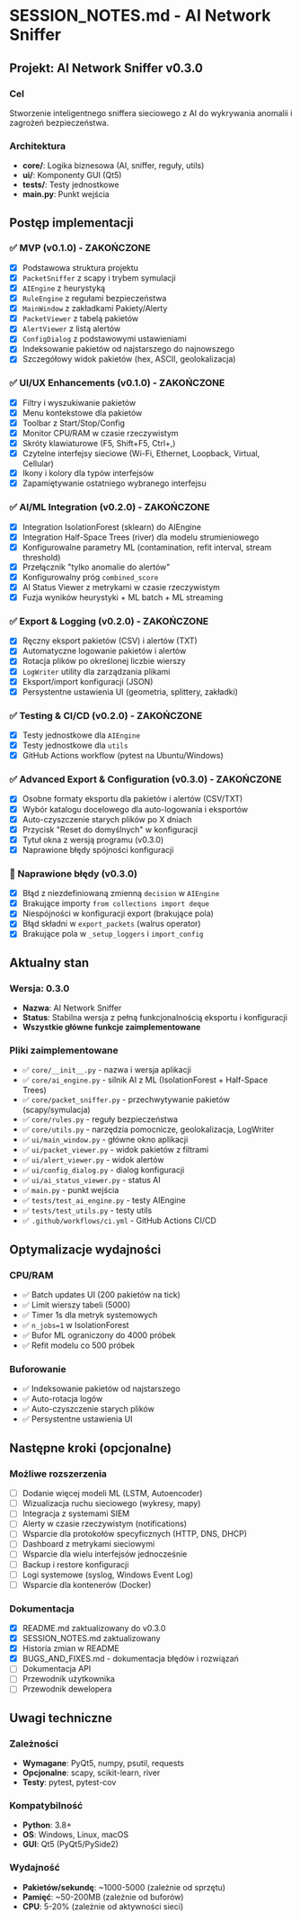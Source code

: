 # SESSION_NOTES.md - AI Network Sniffer

## Projekt: AI Network Sniffer v0.3.0

### Cel
Stworzenie inteligentnego sniffera sieciowego z AI do wykrywania anomalii i zagrożeń bezpieczeństwa.

### Architektura
- **core/**: Logika biznesowa (AI, sniffer, reguły, utils)
- **ui/**: Komponenty GUI (Qt5)
- **tests/**: Testy jednostkowe
- **main.py**: Punkt wejścia

## Postęp implementacji

### ✅ MVP (v0.1.0) - ZAKOŃCZONE
- [x] Podstawowa struktura projektu
- [x] `PacketSniffer` z scapy i trybem symulacji
- [x] `AIEngine` z heurystyką
- [x] `RuleEngine` z regułami bezpieczeństwa
- [x] `MainWindow` z zakładkami Pakiety/Alerty
- [x] `PacketViewer` z tabelą pakietów
- [x] `AlertViewer` z listą alertów
- [x] `ConfigDialog` z podstawowymi ustawieniami
- [x] Indeksowanie pakietów od najstarszego do najnowszego
- [x] Szczegółowy widok pakietów (hex, ASCII, geolokalizacja)

### ✅ UI/UX Enhancements (v0.1.0) - ZAKOŃCZONE
- [x] Filtry i wyszukiwanie pakietów
- [x] Menu kontekstowe dla pakietów
- [x] Toolbar z Start/Stop/Config
- [x] Monitor CPU/RAM w czasie rzeczywistym
- [x] Skróty klawiaturowe (F5, Shift+F5, Ctrl+,)
- [x] Czytelne interfejsy sieciowe (Wi-Fi, Ethernet, Loopback, Virtual, Cellular)
- [x] Ikony i kolory dla typów interfejsów
- [x] Zapamiętywanie ostatniego wybranego interfejsu

### ✅ AI/ML Integration (v0.2.0) - ZAKOŃCZONE
- [x] Integration IsolationForest (sklearn) do AIEngine
- [x] Integration Half-Space Trees (river) dla modelu strumieniowego
- [x] Konfigurowalne parametry ML (contamination, refit interval, stream threshold)
- [x] Przełącznik "tylko anomalie do alertów"
- [x] Konfigurowalny próg `combined_score`
- [x] AI Status Viewer z metrykami w czasie rzeczywistym
- [x] Fuzja wyników heurystyki + ML batch + ML streaming

### ✅ Export & Logging (v0.2.0) - ZAKOŃCZONE
- [x] Ręczny eksport pakietów (CSV) i alertów (TXT)
- [x] Automatyczne logowanie pakietów i alertów
- [x] Rotacja plików po określonej liczbie wierszy
- [x] `LogWriter` utility dla zarządzania plikami
- [x] Eksport/import konfiguracji (JSON)
- [x] Persystentne ustawienia UI (geometria, splittery, zakładki)

### ✅ Testing & CI/CD (v0.2.0) - ZAKOŃCZONE
- [x] Testy jednostkowe dla `AIEngine`
- [x] Testy jednostkowe dla `utils`
- [x] GitHub Actions workflow (pytest na Ubuntu/Windows)

### ✅ Advanced Export & Configuration (v0.3.0) - ZAKOŃCZONE
- [x] Osobne formaty eksportu dla pakietów i alertów (CSV/TXT)
- [x] Wybór katalogu docelowego dla auto-logowania i eksportów
- [x] Auto-czyszczenie starych plików po X dniach
- [x] Przycisk "Reset do domyślnych" w konfiguracji
- [x] Tytuł okna z wersją programu (v0.3.0)
- [x] Naprawione błędy spójności konfiguracji

### 🔧 Naprawione błędy (v0.3.0)
- [x] Błąd z niezdefiniowaną zmienną `decision` w `AIEngine`
- [x] Brakujące importy `from collections import deque`
- [x] Niespójności w konfiguracji export (brakujące pola)
- [x] Błąd składni w `export_packets` (walrus operator)
- [x] Brakujące pola w `_setup_loggers` i `import_config`

## Aktualny stan

### Wersja: 0.3.0
- **Nazwa**: AI Network Sniffer
- **Status**: Stabilna wersja z pełną funkcjonalnością eksportu i konfiguracji
- **Wszystkie główne funkcje zaimplementowane**

### Pliki zaimplementowane
- ✅ `core/__init__.py` - nazwa i wersja aplikacji
- ✅ `core/ai_engine.py` - silnik AI z ML (IsolationForest + Half-Space Trees)
- ✅ `core/packet_sniffer.py` - przechwytywanie pakietów (scapy/symulacja)
- ✅ `core/rules.py` - reguły bezpieczeństwa
- ✅ `core/utils.py` - narzędzia pomocnicze, geolokalizacja, LogWriter
- ✅ `ui/main_window.py` - główne okno aplikacji
- ✅ `ui/packet_viewer.py` - widok pakietów z filtrami
- ✅ `ui/alert_viewer.py` - widok alertów
- ✅ `ui/config_dialog.py` - dialog konfiguracji
- ✅ `ui/ai_status_viewer.py` - status AI
- ✅ `main.py` - punkt wejścia
- ✅ `tests/test_ai_engine.py` - testy AIEngine
- ✅ `tests/test_utils.py` - testy utils
- ✅ `.github/workflows/ci.yml` - GitHub Actions CI/CD

## Optymalizacje wydajności

### CPU/RAM
- ✅ Batch updates UI (200 pakietów na tick)
- ✅ Limit wierszy tabeli (5000)
- ✅ Timer 1s dla metryk systemowych
- ✅ `n_jobs=1` w IsolationForest
- ✅ Bufor ML ograniczony do 4000 próbek
- ✅ Refit modelu co 500 próbek

### Buforowanie
- ✅ Indeksowanie pakietów od najstarszego
- ✅ Auto-rotacja logów
- ✅ Auto-czyszczenie starych plików
- ✅ Persystentne ustawienia UI

## Następne kroki (opcjonalne)

### Możliwe rozszerzenia
- [ ] Dodanie więcej modeli ML (LSTM, Autoencoder)
- [ ] Wizualizacja ruchu sieciowego (wykresy, mapy)
- [ ] Integracja z systemami SIEM
- [ ] Alerty w czasie rzeczywistym (notifications)
- [ ] Wsparcie dla protokołów specyficznych (HTTP, DNS, DHCP)
- [ ] Dashboard z metrykami sieciowymi
- [ ] Wsparcie dla wielu interfejsów jednocześnie
- [ ] Backup i restore konfiguracji
- [ ] Logi systemowe (syslog, Windows Event Log)
- [ ] Wsparcie dla kontenerów (Docker)

### Dokumentacja
- [x] README.md zaktualizowany do v0.3.0
- [x] SESSION_NOTES.md zaktualizowany
- [x] Historia zmian w README
- [x] BUGS_AND_FIXES.md - dokumentacja błędów i rozwiązań
- [ ] Dokumentacja API
- [ ] Przewodnik użytkownika
- [ ] Przewodnik dewelopera

## Uwagi techniczne

### Zależności
- **Wymagane**: PyQt5, numpy, psutil, requests
- **Opcjonalne**: scapy, scikit-learn, river
- **Testy**: pytest, pytest-cov

### Kompatybilność
- **Python**: 3.8+
- **OS**: Windows, Linux, macOS
- **GUI**: Qt5 (PyQt5/PySide2)

### Wydajność
- **Pakietów/sekundę**: ~1000-5000 (zależnie od sprzętu)
- **Pamięć**: ~50-200MB (zależnie od buforów)
- **CPU**: 5-20% (zależnie od aktywności sieci)
